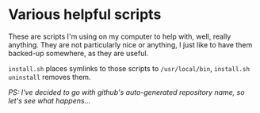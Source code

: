 # Various helpful scripts
These are scripts I'm using on my computer to help with, well, really anything. They are not particularly nice or anything, I just like to have them backed-up somewhere, as they are useful.

`install.sh` places symlinks to those scripts to `/usr/local/bin`, `install.sh uninstall` removes them.

*PS: I've decided to go with github's auto-generated repository name, so let's see what happens...*
